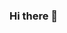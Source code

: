 ### Hi there 👋

<!--
**Tr1NgleBoss/Tr1NgleBoss** is a ✨ _special_ ✨ repository because its `README.md` (this file) appears on your GitHub profile.

Here are some ideas to get you started:


- 🌱 I’m currently learning C# (Unity)
-->
